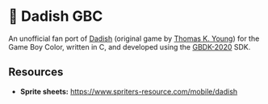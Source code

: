 # 🥕 Dadish GBC

An unofficial fan port of [Dadish](https://www.thomaskyoung.com/dadish) (original game by [Thomas K. Young](https://www.thomaskyoung.com/)) for the Game Boy Color, written in C, and developed using the [GBDK-2020](https://gbdk-2020.github.io/) SDK.

## Resources

* **Sprite sheets:** https://www.spriters-resource.com/mobile/dadish
